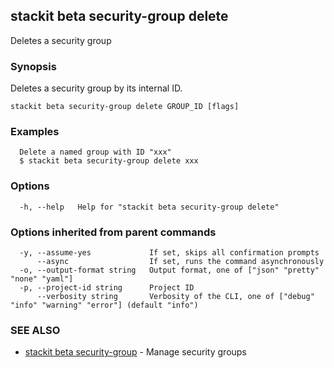 ## stackit beta security-group delete

Deletes a security group

### Synopsis

Deletes a security group by its internal ID.

```
stackit beta security-group delete GROUP_ID [flags]
```

### Examples

```
  Delete a named group with ID "xxx"
  $ stackit beta security-group delete xxx
```

### Options

```
  -h, --help   Help for "stackit beta security-group delete"
```

### Options inherited from parent commands

```
  -y, --assume-yes             If set, skips all confirmation prompts
      --async                  If set, runs the command asynchronously
  -o, --output-format string   Output format, one of ["json" "pretty" "none" "yaml"]
  -p, --project-id string      Project ID
      --verbosity string       Verbosity of the CLI, one of ["debug" "info" "warning" "error"] (default "info")
```

### SEE ALSO

* [stackit beta security-group](./stackit_beta_security-group.md)	 - Manage security groups

